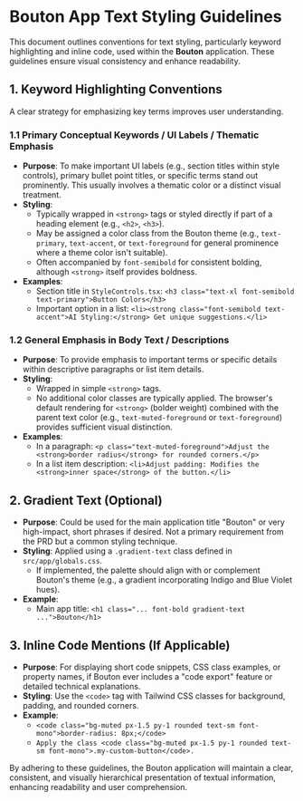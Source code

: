 
# Bouton App Text Styling Guidelines

This document outlines conventions for text styling, particularly keyword highlighting and inline code, used within the **Bouton** application. These guidelines ensure visual consistency and enhance readability.

## 1. Keyword Highlighting Conventions

A clear strategy for emphasizing key terms improves user understanding.

### 1.1 Primary Conceptual Keywords / UI Labels / Thematic Emphasis

*   **Purpose**: To make important UI labels (e.g., section titles within style controls), primary bullet point titles, or specific terms stand out prominently. This usually involves a thematic color or a distinct visual treatment.
*   **Styling**:
    *   Typically wrapped in `<strong>` tags or styled directly if part of a heading element (e.g., `<h2>`, `<h3>`).
    *   May be assigned a color class from the Bouton theme (e.g., `text-primary`, `text-accent`, or `text-foreground` for general prominence where a theme color isn't suitable).
    *   Often accompanied by `font-semibold` for consistent bolding, although `<strong>` itself provides boldness.
*   **Examples**:
    *   Section title in `StyleControls.tsx`: `<h3 class="text-xl font-semibold text-primary">Button Colors</h3>`
    *   Important option in a list: `<li><strong class="font-semibold text-accent">AI Styling:</strong> Get unique suggestions.</li>`

### 1.2 General Emphasis in Body Text / Descriptions

*   **Purpose**: To provide emphasis to important terms or specific details within descriptive paragraphs or list item details.
*   **Styling**:
    *   Wrapped in simple `<strong>` tags.
    *   No additional color classes are typically applied. The browser's default rendering for `<strong>` (bolder weight) combined with the parent text color (e.g., `text-muted-foreground` or `text-foreground`) provides sufficient visual distinction.
*   **Examples**:
    *   In a paragraph: `<p class="text-muted-foreground">Adjust the <strong>border radius</strong> for rounded corners.</p>`
    *   In a list item description: `<li>Adjust padding: Modifies the <strong>inner space</strong> of the button.</li>`

## 2. Gradient Text (Optional)

*   **Purpose**: Could be used for the main application title "Bouton" or very high-impact, short phrases if desired. Not a primary requirement from the PRD but a common styling technique.
*   **Styling**: Applied using a `.gradient-text` class defined in `src/app/globals.css`.
    *   If implemented, the palette should align with or complement Bouton's theme (e.g., a gradient incorporating Indigo and Blue Violet hues).
*   **Example**:
    *   Main app title: `<h1 class="... font-bold gradient-text ...">Bouton</h1>`

## 3. Inline Code Mentions (If Applicable)

*   **Purpose**: For displaying short code snippets, CSS class examples, or property names, if Bouton ever includes a "code export" feature or detailed technical explanations.
*   **Styling**: Use the `<code>` tag with Tailwind CSS classes for background, padding, and rounded corners.
*   **Example**:
    *   `<code class="bg-muted px-1.5 py-1 rounded text-sm font-mono">border-radius: 8px;</code>`
    *   `Apply the class <code class="bg-muted px-1.5 py-1 rounded text-sm font-mono">.my-custom-button</code>.`

By adhering to these guidelines, the Bouton application will maintain a clear, consistent, and visually hierarchical presentation of textual information, enhancing readability and user comprehension.
